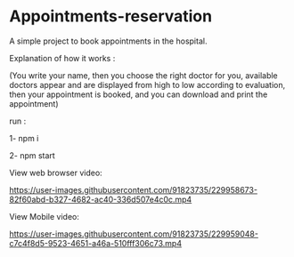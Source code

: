 # Appointments-reservation
A simple project to book appointments in the hospital.

Explanation of how it works :

(You write your name, then you choose the right doctor for you, available doctors appear and are displayed from high to low according to evaluation, then your appointment is booked, and you can download and print the appointment)


run :


1- npm i

2- npm start



View web browser video:


https://user-images.githubusercontent.com/91823735/229958673-82f60abd-b327-4682-ac40-336d507e4c0c.mp4



View Mobile video:


https://user-images.githubusercontent.com/91823735/229959048-c7c4f8d5-9523-4651-a46a-510fff306c73.mp4
